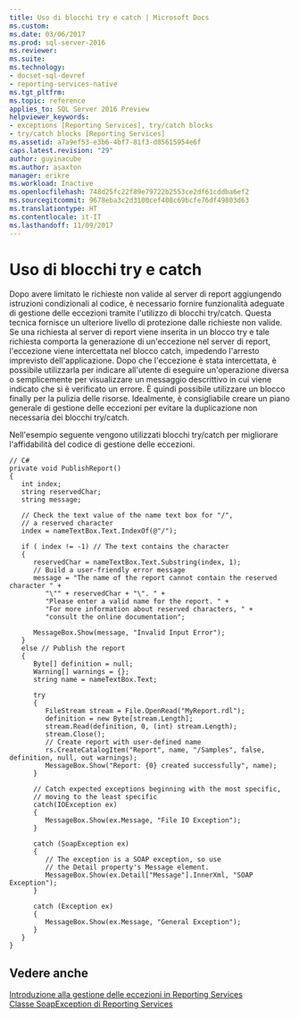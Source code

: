 ```yaml
---
title: Uso di blocchi try e catch | Microsoft Docs
ms.custom: 
ms.date: 03/06/2017
ms.prod: sql-server-2016
ms.reviewer: 
ms.suite: 
ms.technology:
- docset-sql-devref
- reporting-services-native
ms.tgt_pltfrm: 
ms.topic: reference
applies_to: SQL Server 2016 Preview
helpviewer_keywords:
- exceptions [Reporting Services], try/catch blocks
- try/catch blocks [Reporting Services]
ms.assetid: a7a9ef53-e3b6-4bf7-81f3-d85615954e6f
caps.latest.revision: "29"
author: guyinacube
ms.author: asaxton
manager: erikre
ms.workload: Inactive
ms.openlocfilehash: 748d25fc22f89e79722b2553ce2df61cddba6ef2
ms.sourcegitcommit: 9678eba3c2d3100cef408c69bcfe76df49803d63
ms.translationtype: HT
ms.contentlocale: it-IT
ms.lasthandoff: 11/09/2017
---
```

# <a name="using-try-and-catch-blocks"></a>Uso di blocchi try e catch
  Dopo avere limitato le richieste non valide al server di report aggiungendo istruzioni condizionali al codice, è necessario fornire funzionalità adeguate di gestione delle eccezioni tramite l'utilizzo di blocchi try/catch. Questa tecnica fornisce un ulteriore livello di protezione dalle richieste non valide. Se una richiesta al server di report viene inserita in un blocco try e tale richiesta comporta la generazione di un'eccezione nel server di report, l'eccezione viene intercettata nel blocco catch, impedendo l'arresto imprevisto dell'applicazione. Dopo che l'eccezione è stata intercettata, è possibile utilizzarla per indicare all'utente di eseguire un'operazione diversa o semplicemente per visualizzare un messaggio descrittivo in cui viene indicato che si è verificato un errore. È quindi possibile utilizzare un blocco finally per la pulizia delle risorse. Idealmente, è consigliabile creare un piano generale di gestione delle eccezioni per evitare la duplicazione non necessaria dei blocchi try/catch.  
  
 Nell'esempio seguente vengono utilizzati blocchi try/catch per migliorare l'affidabilità del codice di gestione delle eccezioni.  
  
```  
// C#  
private void PublishReport()  
{  
   int index;  
   string reservedChar;  
   string message;  
  
   // Check the text value of the name text box for "/",  
   // a reserved character  
   index = nameTextBox.Text.IndexOf(@"/");  
  
   if ( index != -1) // The text contains the character  
   {  
      reservedChar = nameTextBox.Text.Substring(index, 1);  
      // Build a user-friendly error message  
      message = "The name of the report cannot contain the reserved character " +  
         "\"" + reservedChar + "\". " +  
         "Please enter a valid name for the report. " +  
         "For more information about reserved characters, " +  
         "consult the online documentation";  
  
      MessageBox.Show(message, "Invalid Input Error");  
   }  
   else // Publish the report  
   {  
      Byte[] definition = null;  
      Warning[] warnings = {};  
      string name = nameTextBox.Text;  
  
      try  
      {  
         FileStream stream = File.OpenRead("MyReport.rdl");  
         definition = new Byte[stream.Length];  
         stream.Read(definition, 0, (int) stream.Length);  
         stream.Close();  
         // Create report with user-defined name  
         rs.CreateCatalogItem("Report", name, "/Samples", false, definition, null, out warnings);  
         MessageBox.Show("Report: {0} created successfully", name);  
      }  
  
      // Catch expected exceptions beginning with the most specific,  
      // moving to the least specific  
      catch(IOException ex)  
      {  
         MessageBox.Show(ex.Message, "File IO Exception");  
      }  
  
      catch (SoapException ex)  
      {  
         // The exception is a SOAP exception, so use  
         // the Detail property's Message element.  
         MessageBox.Show(ex.Detail["Message"].InnerXml, "SOAP Exception");   
      }  
  
      catch (Exception ex)  
      {  
         MessageBox.Show(ex.Message, "General Exception");  
      }  
   }  
}  
```  
  
## <a name="see-also"></a>Vedere anche  
 [Introduzione alla gestione delle eccezioni in Reporting Services](../../../reporting-services/report-server-web-service-net-framework-exception-handling/introducing-exception-handling-in-reporting-services.md)   
 [Classe SoapException di Reporting Services](../../../reporting-services/report-server-web-service-net-framework-exception-handling/soapexception-class/reporting-services-soapexception-class.md)  
  
  
